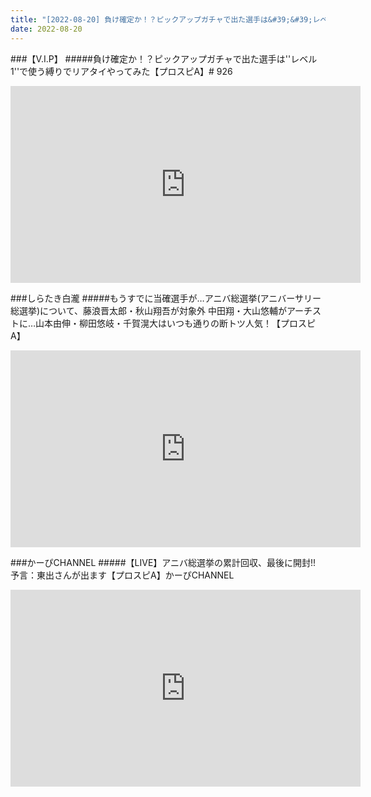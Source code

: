 ```yaml
---
title: "[2022-08-20] 負け確定か！？ピックアップガチャで出た選手は&#39;&#39;レベル1&#39;&#39;で使う縛りでリアタイやってみた【プロスピA】# 926 他"
date: 2022-08-20
---
```

###【V.I.P】
#####負け確定か！？ピックアップガチャで出た選手は&#39;&#39;レベル1&#39;&#39;で使う縛りでリアタイやってみた【プロスピA】# 926
<iframe width="560" height="315" src="https://www.youtube.com/embed/XNFAf_i-FIY" frameborder="0" allow="accelerometer; autoplay; clipboard-write; encrypted-media; gyroscope; picture-in-picture" allowfullscreen></iframe>

###しらたき白瀧
#####もうすでに当確選手が…アニバ総選挙(アニバーサリー総選挙)について、藤浪晋太郎・秋山翔吾が対象外 中田翔・大山悠輔がアーチストに…山本由伸・柳田悠岐・千賀滉大はいつも通りの断トツ人気！【プロスピA】
<iframe width="560" height="315" src="https://www.youtube.com/embed/Sg7ygXLzurc" frameborder="0" allow="accelerometer; autoplay; clipboard-write; encrypted-media; gyroscope; picture-in-picture" allowfullscreen></iframe>

###かーぴCHANNEL
#####【LIVE】アニバ総選挙の累計回収、最後に開封!! 予言：東出さんが出ます【プロスピA】かーぴCHANNEL
<iframe width="560" height="315" src="https://www.youtube.com/embed/urDlPl8r2pI" frameborder="0" allow="accelerometer; autoplay; clipboard-write; encrypted-media; gyroscope; picture-in-picture" allowfullscreen></iframe>

